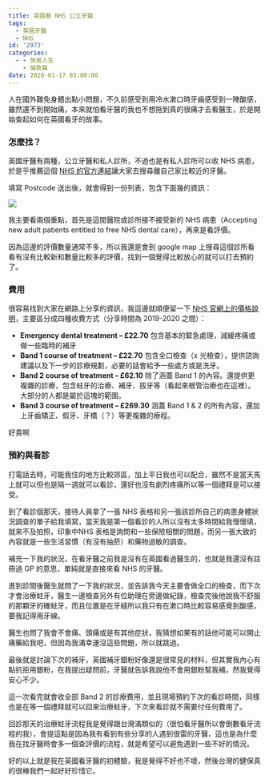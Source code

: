 ```yaml
---
title: 英國看 NHS 公立牙醫
tags:
  - 英國牙醫
  - NHS
id: '2973'
categories:
  - - 旅居人生
    - 倫敦篇
date: 2020-01-17 03:00:00
---
```


人在國外難免身體出點小問題，不久前感受到用冷水漱口時牙齒感受到一陣酸感，雖然還不到開始痛，本來就怕看牙醫的我也不想拖到真的很痛才去看醫生，於是開始查起如何在英國看牙的故事。
<!-- more -->
### 怎麼找？

英國牙醫有兩種，公立牙醫和私人診所，不過也是有私人診所可以收 NHS 病患，於是乎推薦這個 [NHS 的官方連結](https://www.nhs.uk/service-search/other-services/Dentist/LocationSearch/3)讓大家去搜尋離自己家比較近的牙醫。

填寫 Postcode 送出後，就會得到一份列表，包含下面幾的資訊：

![](https://itsninayeh.files.wordpress.com/2020/01/e688aae59c96-2020-01-16-e4b88ae58d8810.30.54.png?w=979)

我主要看兩個重點，首先是這間醫院或診所接不接受新的 NHS 病患（Accepting new adult patients entitled to free NHS dental care），再來是看評價。

因為這邊的評價數量通常不多，所以我還是會到 google map 上搜尋這個診所看看有沒有比較新和數量比較多的評價，找到一個覺得比較放心的就可以打去預約了。

### 費用

很容易找到大家在網路上分享的資訊，我這邊就順便留一下 [NHS 官網上的價格說明](https://www.nhs.uk/using-the-nhs/nhs-services/dentists/understanding-nhs-dental-charges/)，主要區分成四種收費方式（分享時間為 2019-2020 之間）：

*   **Emergency dental treatment – £22.70** 包含基本的緊急處理，減緩疼痛或做一些臨時的補牙
*   **Band 1 course of treatment – £22.70** 包含全口檢查（x 光檢查），提供諮詢建議以及下一步的診療規劃，必要的話會給予一些處方或是洗牙。
*   **Band 2 course of treatment – £62.10** 除了涵蓋 Band 1 的內容。還提供更複雜的診療，包含蛀牙的治療、補牙、拔牙等（看起來根管治療也在這裡）。大部分的人都是屬於這塊的範圍。
*   **Band 3 course of treatment – £269.30** 涵蓋 Band 1 & 2 的所有內容，還加上牙齒矯正、假牙、牙橋（？）等更複雜的療程。

好貴啊

### 預約與看診

打電話去時，可能我住的地方比較郊區，加上平日我也可以配合，雖然不是當天馬上就可以但也是隔一週就可以看診，還好也沒有劇烈疼痛所以等一個禮拜是可以接受。

到了看診個那天，接待人員拿了一張 NHS 表格和另一張該診所自己的病患身體狀況調查的單子給我填寫，當天我是第一個看診的人所以沒有太多時間給我慢慢填，就來不及拍照，印象中NHS 表格是詢問和一些保險相關的問題，而另一張大致的內容就是一些生活習慣（有沒有抽菸）和藥物過敏的調查。

補充一下我的狀況，在看牙醫之前我是沒有在英國看過醫生的，也就是我還沒有註冊過 GP 的意思，單純就是直接來看 NHS 的牙醫。

進到診間後醫生就問了一下我的狀況，並告訴我今天主要會做全口的檢查，而下次才會治療蛀牙，醫生一邊檢查另外有位助理在旁邊做紀錄，檢查完後他說我不舒服的那顆牙的確蛀牙，而且位置是在牙縫所以我只有在漱口時比較容易感覺到酸感，要我記得用牙線。

醫生也問了我會不會痛、頭痛或是有其他症狀，我猜想如果有的話他可能可以開止痛藥給我吧，但因為我滿幸運沒這些問題，所以就跳過。

最後就是討論下次的補牙，英國補牙銀粉好像還是很常見的材料，但其實我內心有點抗拒用銀粉，在我提出疑問前，牙醫就告訴我說他不會用銀粉幫我補，然我覺得安心不少。

這一次看完就會收全部 Band 2 的診療費用，並且現場預約下次的看診時間，同樣也是在等一個禮拜就可以回來治療蛀牙，下次來看診就不需要付任何費用了。

回診那天的治療蛀牙流程我是覺得跟台灣滿類似的（很怕看牙醫所以會倒數看牙流程的我），會提這點是因為我有看到有些分享的人遇到很雷的牙醫，這也是為什麼我在找牙醫時會多一個查評價的流程，就是希望可以避免遇到一些不好的情況。

好的以上就是我在英國看牙醫的初體驗，我是覺得不好也不壞，然後台灣的健保真的很棒我們一起好好珍惜它。